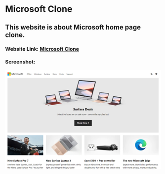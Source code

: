 # Microsoft Clone
## This website is about Microsoft home page clone.

### Website Link: <a href="https://iamabhi9v.github.io/Microsoft_Clone/">Microsoft Clone</a>

### Screenshot:

![](images/microsoft_clone.png)
